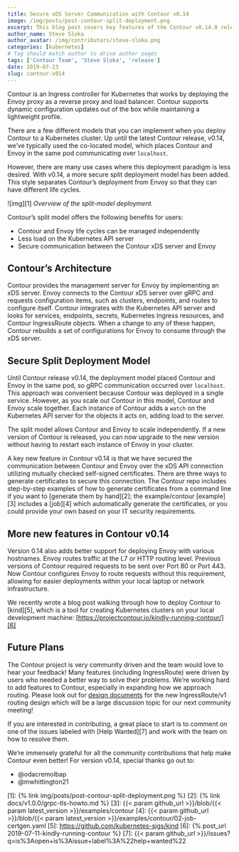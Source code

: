 ```yaml
---
title: Secure xDS Server Communication with Contour v0.14
image: /img/posts/post-contour-split-deployment.png
excerpt: This blog post covers key features of the Contour v0.14.0 release including securing xDS communication with Envoy.
author_name: Steve Sloka
author_avatar: /img/contributors/steve-sloka.png
categories: [kubernetes]
# Tag should match author to drive author pages
tags: ['Contour Team', 'Steve Sloka', 'release']
date: 2019-07-23
slug: contour-v014
---
```


Contour is an Ingress controller for Kubernetes that works by deploying the Envoy proxy as a reverse proxy and load balancer. Contour supports dynamic configuration updates out of the box while maintaining a lightweight profile. 

There are a few different models that you can implement when you deploy Contour to a Kubernetes cluster. Up until the latest Contour release, v0.14, we’ve typically used the co-located model, which places Contour and Envoy in the same pod communicating over `localhost`. 

However, there are many use cases where this deployment paradigm is less desired. With v0.14, a more secure split deployment model has been added. This style separates Contour’s deployment from Envoy so that they can have different life cycles. 

![img][1]
*Overview of the split-model deployment.*

Contour’s split model offers the following benefits for users:

- Contour and Envoy life cycles can be managed independently
- Less load on the Kubernetes API server
- Secure communication between the Contour xDS server and Envoy


## Contour’s Architecture

Contour provides the management server for Envoy by implementing an xDS server. Envoy connects to the Contour xDS server over gRPC and requests configuration items, such as clusters, endpoints, and routes to configure itself. Contour integrates with the Kubernetes API server and looks for services, endpoints, secrets, Kubernetes Ingress resources, and Contour IngressRoute objects. When a change to any of these happen, Contour rebuilds a set of configurations for Envoy to consume through the xDS server.

## Secure Split Deployment Model

Until Contour release v0.14, the deployment model placed Contour and Envoy in the same pod, so gRPC communication occurred over `localhost`. This approach was convenient because Contour was deployed in a single service. However, as you scale out Contour in this model, Contour and Envoy scale together. Each instance of Contour adds a `watch` on the Kubernetes API server for the objects it acts on, adding load to the server.

The split model allows Contour and Envoy to scale independently. If a new version of Contour is released, you can now upgrade to the new version without having to restart each instance of Envoy in your cluster. 

A key new feature in Contour v0.14 is that we have secured the communication between Contour and Envoy over the xDS API connection utilizing mutually checked self-signed certificates. There are three ways to generate certificates to secure this connection. 
The Contour repo includes step-by-step examples of how to generate certificates from a command line if you want to [generate them by hand][2]; the example/contour [example][3] includes a [job][4] which automatically generate the certificates, or you could provide your own based on your IT security requirements.


## More new features in Contour v0.14

Version 0.14 also adds better support for deploying Envoy with various hostnames. Envoy routes traffic at the L7 or HTTP routing level. Previous versions of Contour required requests to be sent over Port 80 or Port 443. Now Contour configures Envoy to route requests without this requirement, allowing for easier deployments within your local laptop or network infrastructure.

We recently wrote a blog post walking through how to deploy Contour to [kind][5], which is a tool for creating Kubernetes clusters on your local development machine: [https://projectcontour.io/kindly-running-contour/][6]

## Future Plans

The Contour project is very community driven and the team would love to hear your feedback! Many features (including IngressRoute) were driven by users who needed a better way to solve their problems. We’re working hard to add features to Contour, especially in expanding how we approach routing. Please look out for [design documents](https://github.com/projectcontour/contour/tree/main/design) for the new IngressRoute/v1 routing design which will be a large discussion topic for our next community meeting!

If you are interested in contributing, a great place to start is to comment on one of the issues labeled with [Help Wanted][7] and work with the team on how to resolve them.

We’re immensely grateful for all the community contributions that help make Contour even better! For version v0.14, special thanks go out to:

- @odacremolbap
- @mwhittington21

[1]: {% link img/posts/post-contour-split-deployment.png %}
[2]: {% link docs/v1.0.0/grpc-tls-howto.md %}
[3]: {{< param github_url >}}/blob/{{< param latest_version >}}/examples/contour
[4]: {{< param github_url >}}/blob/{{< param latest_version >}}/examples/contour/02-job-certgen.yaml
[5]: https://github.com/kubernetes-sigs/kind
[6]: {% post_url 2019-07-11-kindly-running-contour %}
[7]: {{< param github_url >}}/issues?q=is%3Aopen+is%3Aissue+label%3A%22help+wanted%22
